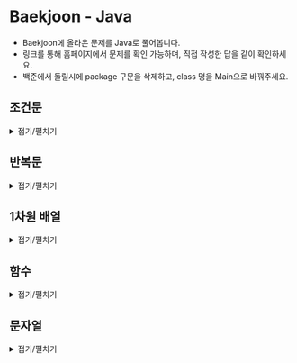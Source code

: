 # Baekjoon - Java

- Baekjoon에 올라온 문제를 Java로 풀어봅니다.
- 링크를 통해 홈페이지에서 문제를 확인 가능하며, 직접 작성한 답을 같이 확인하세요.
- 백준에서 돌릴시에 package 구문을 삭제하고, class 명을 Main으로 바꿔주세요.

## 조건문
<details>
<summary>접기/펼치기</summary>
<div markdown="1" style="padding-left:40px;">
1. <A href = "https://www.acmicpc.net/problem/1330" target = "blank" > 두 수 비교하기 </A>
▶<A href = "chap02/CompareTwoNumbers.java" target = "blank" > 정답 </A><br>
2. <A href = "https://www.acmicpc.net/problem/9498" target = "blank" > 시험 성적 </A>
▶<A href = "chap02/TestResult.java" target = "blank" > 정답 </A><br>
3. <A href = "https://www.acmicpc.net/problem/2753" target = "blank" > 윤년 </A>
▶<A href = "chap02/LeapYear.java" target = "blank" > 정답 </A><br>
4. <A href = "https://www.acmicpc.net/problem/14681" target = "blank" > 사분면 고르기 </A>
▶<A href = "chap02/QuadrantPick.java" target = "blank" > 정답 </A><br>
5. <A href = "https://www.acmicpc.net/problem/2884" target = "blank" > 알람 시계 </A>
▶<A href = "chap02/AlarmClock.java" target = "blank" > 정답 </A><br>
6. <A href = "https://www.acmicpc.net/problem/2525" target = "blank" > 오븐 시계 </A>
▶<A href = "chap02/OvenClock.java" target = "blank" > 정답 </A><br>
7. <A href = "https://www.acmicpc.net/problem/2480" target = "blank" > 주사위 세개 </A>
▶<A href = "chap02/ThreeDice.java" target = "blank" > 정답 </A><br>
</div>
</details>

## 반복문
<details>
<summary>접기/펼치기</summary>
<div markdown="1" style="padding-left:40px;">
1. <A href = "https://www.acmicpc.net/problem/2739" target = "blank" > 구구단 </A>
▶<A href = "chap03/01구구단.java" target = "blank" > 정답 </A><br>
2. <A href = "https://www.acmicpc.net/problem/10950" target = "blank" > A+B - 3 </A>
▶<A href = "chap03/02A+B-3.java" target = "blank" > 정답 </A><br>
3. <A href = "https://www.acmicpc.net/problem/8393" target = "blank" > 합 </A>
▶<A href = "chap03/03합.java" target = "blank" > 정답 </A><br>
4. <A href = "https://www.acmicpc.net/problem/15552" target = "blank" > 빠른 A+B </A>
▶<A href = "chap03/04빠른A+B.java" target = "blank" > 정답 </A><br>
5. <A href = "https://www.acmicpc.net/problem/2741" target = "blank" > N 찍기 </A>
▶<A href = "chap03/05N찍기.java" target = "blank" > 정답 </A><br>
6. <A href = "https://www.acmicpc.net/problem/2742" target = "blank" > 기찍 N </A>
▶<A href = "chap03/06기찍N.java" target = "blank" > 정답 </A><br>
7. <A href = "https://www.acmicpc.net/problem/11021" target = "blank" > A+B - 7 </A>
▶<A href = "chap03/07A+B-7.java" target = "blank" > 정답 </A><br>
8. <A href = "https://www.acmicpc.net/problem/11022" target = "blank" > A+B - 8 </A>
▶<A href = "chap03/08A+B-8.java" target = "blank" > 정답 </A><br>
9. <A href = "https://www.acmicpc.net/problem/2438" target = "blank" > 별 찍기 - 1 </A>
▶<A href = "chap03/09별찍기-1.java" target = "blank" > 정답 </A><br>
10. <A href = "https://www.acmicpc.net/problem/2439" target = "blank" > 별 찍기 - 2 </A>
▶<A href = "chap03/10별찍기-2.java" target = "blank" > 정답 </A><br>
11. <A href = "https://www.acmicpc.net/problem/10871" target = "blank" > X보다 작은 수 </A>
▶<A href = "chap03/11X보다작은수.java" target = "blank" > 정답 </A><br>
12. <A href = "https://www.acmicpc.net/problem/10952" target = "blank" > A+B - 5 </A>
▶<A href = "chap03/12A+B-5.java" target = "blank" > 정답 </A><br>
13. <A href = "https://www.acmicpc.net/problem/10951" target = "blank" > A+B - 4 </A>
▶<A href = "chap03/13A+B-4.java" target = "blank" > 정답 </A><br>
14. <A href = "https://www.acmicpc.net/problem/1110" target = "blank" > 더하기 사이클 </A>
▶<A href = "chap03/14더하기사이클.java" target = "blank" > 정답 </A><br>
</div>
</details>

## 1차원 배열
<details>
<summary>접기/펼치기</summary>
<div markdown="1" style="padding-left:40px;">
1. <A href = "https://www.acmicpc.net/problem/10818" target = "blank" > 최소, 최대 </A>
▶<A href = "chap04/01최소최대.java" target = "blank" > 정답 </A><br>
2. <A href = "https://www.acmicpc.net/problem/2562" target = "blank" > 최댓값 </A>
▶<A href = "chap04/02최댓값.java" target = "blank" > 정답 </A><br>
3. <A href = "https://www.acmicpc.net/problem/2577" target = "blank" > 숫자의 개수 </A>
▶<A href = "chap04/03숫자의개수.java" target = "blank" > 정답 </A><br>
4. <A href = "https://www.acmicpc.net/problem/3052" target = "blank" > 나머지 </A>
▶<A href = "chap04/04나머지.java" target = "blank" > 정답 </A><br>
5. <A href = "https://www.acmicpc.net/problem/1546" target = "blank" > 	평균 </A>
▶<A href = "chap04/05평균.java" target = "blank" > 정답 </A><br>
6. <A href = "https://www.acmicpc.net/problem/8958" target = "blank" > 	OX퀴즈 </A>
▶<A href = "chap04/06OX퀴즈.java" target = "blank" > 정답 </A><br>
7. <A href = "https://www.acmicpc.net/problem/4344" target = "blank" > 평균은 넘겠지 </A>
▶<A href = "chap04/07평균은넘겠지.java" target = "blank" > 정답 </A><br>
</div>
</details>

## 함수
<details>
<summary>접기/펼치기</summary>
<div markdown="1" style="padding-left:40px;">
1. <A href = "https://www.acmicpc.net/problem/15596" target = "blank" > 정수 N개의 합 </A>
▶<A href = "chap05/01정수N개의합.java" target = "blank" > 정답 </A><br>
2. <A href = "https://www.acmicpc.net/problem/4673" target = "blank" > 셀프 넘버 </A>
▶<A href = "chap05/02셀프넘버.java" target = "blank" > 정답 </A><br>
3. <A href = "https://www.acmicpc.net/problem/1065" target = "blank" > 한수 </A>
▶<A href = "chap05/03한수.java" target = "blank" > 정답 </A><br>
</div>
</details>

## 문자열
<details>
<summary>접기/펼치기</summary>
<div markdown="1" style="padding-left:40px;">
1. <A href = "https://www.acmicpc.net/problem/11654" target = "blank" > 아스키 코드 </A>
▶<A href = "chap06/01아스키코드.java" target = "blank" > 정답 </A><br>
2. <A href = "https://www.acmicpc.net/problem/11720" target = "blank" > 숫자의 합 </A>
▶<A href = "chap06/02숫자의합.java" target = "blank" > 정답 </A><br>
3. <A href = "https://www.acmicpc.net/problem/10809" target = "blank" > 알파벳 찾기 </A>
▶<A href = "chap06/03알파벳찾기.java" target = "blank" > 정답 </A><br>
4. <A href = "https://www.acmicpc.net/problem/2675" target = "blank" > 문자열 반복 </A>
▶<A href = "chap06/04문자열반복.java" target = "blank" > 정답 </A><br>
5. <A href = "https://www.acmicpc.net/problem/1157" target = "blank" > 단어 공부 </A>
▶<A href = "chap06/05단어공부.java" target = "blank" > 정답 </A><br>
6. <A href = "https://www.acmicpc.net/problem/1152" target = "blank" > 단어의 개수 </A>
▶<A href = "chap06/06단어의개수.java" target = "blank" > 정답 </A><br>
7. <A href = "https://www.acmicpc.net/problem/2908" target = "blank" > 상수</A>
▶<A href = "chap06/07상수.java" target = "blank" > 정답 </A><br>
8. <A href = "https://www.acmicpc.net/problem/5622" target = "blank" > 다이얼</A>
▶<A href = "chap06/08다이얼.java" target = "blank" > 정답 </A><br>
9. <A href = "https://www.acmicpc.net/problem/2941" target = "blank" > 크로아티아 알파벳 </A>
▶<A href = "chap06/09크로아티아알파벳.java" target = "blank" > 정답 </A><br>
10. <A href = "https://www.acmicpc.net/problem/1316" target = "blank" > 그룹 단어 체커 </A>
▶<A href = "chap06/10그룹단어체커.java" target = "blank" > 정답 </A><br>
</div>
</details>
